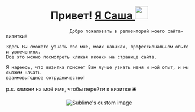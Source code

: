
<h1 align="center">Привет! <a href="https://philt27.github.io/" target="_blank"> Я Саша </a>  
<img src="https://github.com/blackcater/blackcater/raw/main/images/Hi.gif" height="35"/></h1>

```
                        Добро пожаловать в репозиторий моего сайта-визитки!

Здесь Вы сможете узнать обо мне, моих навыках, профессиональном опыте и увлечениях. 
Все это можно посмотреть кликая иконки на странице сайта. 

Я надеюсь, что визитка поможет Вам лучше узнать меня и мой опыт, и мы сможем начать
взаимовыгодное сотрудничество!  
```
<p><orange> p.s. кликни на моё имя, чтобы перейти к визитке </orange> 🛎
  
 <p align="center">
  <img src="https://github.com/philt27/philt27.github.io/assets/124879514/f0517613-caf5-4841-924f-238490a0a9f2" alt="Sublime's custom image"/>
</p>
